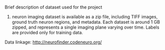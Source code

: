 Brief description of dataset used for the project

1. neuron imaging dataset is available as a zip file, including TIFF 
images, ground truth neuron regions, and metadata.  Each 
dataset is around 1 GB zipped, and represents a single imaging plane varying
over time. Labels are provided only for training data.


Data linkage: http://neurofinder.codeneuro.org/
